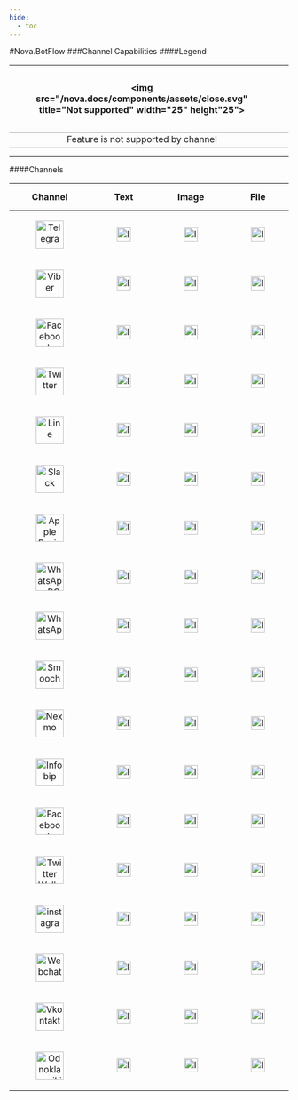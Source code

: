 ```yaml
---
hide:
  - toc
---
```


#Nova.BotFlow
###Channel Capabilities
####Legend

|<figure> <img src="/nova.docs/components/assets/close.svg" title="Not supported" width="25" height"25"> </a> </figure> |<figure> <a href="botflow/telegramconnector.html#text"> <img src="/nova.docs/components/assets/check.svg" title="Implemented" width="25" height"25"> </a> </figure> |<figure> <img src="/nova.docs/components/assets/dash.svg" title="Not implemented" width="25" height"25"> </a> </figure> |
| :---:                             |     :---:                             |          :---:                                |
|Feature is not supported by channel|Feature is implemented in the component|Feature is not yet implemented in the component|

***

####Channels
<table>
  <thead>
  <tr>
    <th align="center">Channel</th>
	<th align="center">Text</th>
    <th align="center">Image</th>
    <th align="center">File</th>
    <th align="center">Emoji</th>
    <th align="center">Quick Replies</th>
    <th align="center">Card</th>
    <th align="center">Button List</th>
    <th align="center">Button Grid</th>
    <th align="center">Carousel</th>
  </tr>
  </thead>
  <tbody>
  <tr>
	<td align="center"><figure> <a href="botflow/telegramflow.html"> <img src="/nova.docs/components/assets/telegram.svg" title="Telegram" width="50" height"50"> </a> </figure> </td>
	<td align="center"><figure> <a href="botflow/telegramflow.html#text"> <img src="/nova.docs/components/assets/check.svg" title="Implemented" width="25" height"25"> </a> </figure> </td>
	<td align="center"><figure> <a href="botflow/telegramflow.html#pictures"> <img src="/nova.docs/components/assets/check.svg" title="Implemented" width="25" height"25"> </a> </figure> </td>
	<td align="center"><figure> <a href="botflow/telegramflow.html#files"> <img src="/nova.docs/components/assets/check.svg" title="Implemented" width="25" height"25"> </a> </figure> </td>
	<td align="center"><figure> <a href="botflow/telegramflow.html#emoji"> <img src="/nova.docs/components/assets/check.svg" title="Implemented" width="25" height"25"> </a> </figure> </td>
	<td align="center"><figure> <a href="botflow/telegramflow.html#quick-replies"> <img src="/nova.docs/components/assets/check.svg" title="Implemented" width="25" height"25"> </a> </figure> </td>
	<td align="center"><figure> <a href="botflow/telegramflow.html#card"> <img src="/nova.docs/components/assets/check.svg" title="Implemented" width="25" height"25"> </a> </figure> </td>
	<td align="center"><figure> <a href="botflow/telegramflow.html#button-list"> <img src="/nova.docs/components/assets/check.svg" title="Implemented" width="25" height"25"> </a> </figure> </td>
	<td align="center"><figure> <a href="botflow/telegramflow.html#button-grid"> <img src="/nova.docs/components/assets/check.svg" title="Implemented" width="25" height"25"> </a> </figure> </td>
	<td align="center"><figure> <a href="botflow/telegramflow.html#carousel"> <img src="/nova.docs/components/assets/check.svg" title="Implemented" width="25" height"25"> </a> </figure> </td>
  </tr>
  <tr>
	<td align="center"><figure> <a href="botflow/viberflow.html"> <img src="/nova.docs/components/assets/viber.svg" title="Viber" width="50" height"50"> </a> </figure> </td>
	<td align="center"><figure> <a href="botflow/viberflow.html#text"> <img src="/nova.docs/components/assets/check.svg" title="Implemented" width="25" height"25"> </a> </figure> </td>
	<td align="center"><figure> <a href="botflow/viberflow.html#pictures"> <img src="/nova.docs/components/assets/check.svg" title="Implemented" width="25" height"25"> </a> </figure> </td>
	<td align="center"><figure> <a href="botflow/viberflow.html#files"> <img src="/nova.docs/components/assets/check.svg" title="Implemented" width="25" height"25"> </a> </figure> </td>
	<td align="center"><figure> <a href="botflow/viberflow.html#emoji"> <img src="/nova.docs/components/assets/check.svg" title="Implemented" width="25" height"25"> </a> </figure> </td>
	<td align="center"><figure> <a href="botflow/viberflow.html#quick-replies"> <img src="/nova.docs/components/assets/check.svg" title="Implemented" width="25" height"25"> </a> </figure> </td>
	<td align="center"><figure> <a href="botflow/viberflow.html#card"> <img src="/nova.docs/components/assets/check.svg" title="Implemented" width="25" height"25"> </a> </figure> </td>
	<td align="center"><figure> <a href="botflow/viberflow.html#button-list"> <img src="/nova.docs/components/assets/check.svg" title="Implemented" width="25" height"25"> </a> </figure> </td>
	<td align="center"><figure> <a href="botflow/viberflow.html#button-grid"> <img src="/nova.docs/components/assets/check.svg" title="Implemented" width="25" height"25"> </a> </figure> </td>
	<td align="center"><figure> <a href="botflow/viberflow.html#carousel"> <img src="/nova.docs/components/assets/check.svg" title="Implemented" width="25" height"25"> </a> </figure> </td>
  </tr>
  <tr>
	<td align="center"><figure> <a href="botflow/fbflow.html"> <img src="/nova.docs/components/assets/fbmesseger.svg" title="Facebook Messeger" width="50" height"50"> </a> </figure> </td>
	<td align="center"><figure> <a href="botflow/fbflow.html#text"> <img src="/nova.docs/components/assets/check.svg" title="Implemented" width="25" height"25"> </a> </figure> </td>
	<td align="center"><figure> <a href="botflow/fbflow.html#pictures"> <img src="/nova.docs/components/assets/check.svg" title="Implemented" width="25" height"25"> </a> </figure> </td>
	<td align="center"><figure> <a href="botflow/fbflow.html#files"> <img src="/nova.docs/components/assets/check.svg" title="Implemented" width="25" height"25"> </a> </figure> </td>
	<td align="center"><figure> <a href="botflow/fbflow.html#emoji"> <img src="/nova.docs/components/assets/check.svg" title="Implemented" width="25" height"25"> </a> </figure> </td>
	<td align="center"><figure> <a href="botflow/fbflow.html#quick-replies"> <img src="/nova.docs/components/assets/check.svg" title="Implemented" width="25" height"25"> </a> </figure> </td>
	<td align="center"><figure> <a href="botflow/fbflow.html#card"> <img src="/nova.docs/components/assets/check.svg" title="Implemented" width="25" height"25"> </a> </figure> </td>
	<td align="center"><figure> <a href="botflow/fbflow.html#button-list"> <img src="/nova.docs/components/assets/check.svg" title="Implemented" width="25" height"25"> </a> </figure> </td>
	<td align="center"><figure> <a href="botflow/fbflow.html#button-grid"> <img src="/nova.docs/components/assets/check.svg" title="Implemented" width="25" height"25"> </a> </figure> </td>
	<td align="center"><figure> <a href="botflow/fbflow.html#carousel"> <img src="/nova.docs/components/assets/check.svg" title="Implemented" width="25" height"25"> </a> </figure> </td>
  </tr>
  <tr>
	<td align="center"><figure> <a href="botflow/twitterflow.html"> <img src="/nova.docs/components/assets/twitter.svg" title="Twitter" width="50" height"50"> </a> </figure> </td>
	<td align="center"><figure> <a href="botflow/twitterflow.html#text"> <img src="/nova.docs/components/assets/check.svg" title="Implemented" width="25" height"25"> </a> </figure> </td>
	<td align="center"><figure> <a href="botflow/twitterflow.html#pictures"> <img src="/nova.docs/components/assets/check.svg" title="Implemented" width="25" height"25"> </a> </figure> </td>
	<td align="center"><figure> <a href="botflow/twitterflow.html#files"> <img src="/nova.docs/components/assets/check.svg" title="Implemented" width="25" height"25"> </a> </figure> </td>
	<td align="center"><figure> <a href="botflow/twitterflow.html#emoji"> <img src="/nova.docs/components/assets/check.svg" title="Implemented" width="25" height"25"> </a> </figure> </td>
	<td align="center"><figure> <a href="botflow/twitterflow.html#quick-replies"> <img src="/nova.docs/components/assets/check.svg" title="Implemented" width="25" height"25"> </a> </figure> </td>
	<td align="center"><figure> <a href="botflow/twitterflow.html#card"> <img src="/nova.docs/components/assets/check.svg" title="Implemented" width="25" height"25"> </a> </figure> </td>
	<td align="center"><figure> <a href="botflow/twitterflow.html#button-list"> <img src="/nova.docs/components/assets/check.svg" title="Implemented" width="25" height"25"> </a> </figure> </td>
	<td align="center"><figure> <a href="botflow/twitterflow.html#button-grid"> <img src="/nova.docs/components/assets/check.svg" title="Implemented" width="25" height"25"> </a> </figure> </td>
	<td align="center"><figure> <a href="botflow/twitterflow.html#carousel"> <img src="/nova.docs/components/assets/check.svg" title="Implemented" width="25" height"25"> </a> </figure> </td>
  </tr>
  <tr>
	<td align="center"><figure> <a href="botflow/lineflow.html"> <img src="/nova.docs/components/assets/line.svg" title="Line" width="50" height"50"> </a> </figure> </td>
	<td align="center"><figure> <a href="botflow/lineflow.html#text"> <img src="/nova.docs/components/assets/check.svg" title="Implemented" width="25" height"25"> </a> </figure> </td>
	<td align="center"><figure> <a href="botflow/lineflow.html#pictures"> <img src="/nova.docs/components/assets/check.svg" title="Implemented" width="25" height"25"> </a> </figure> </td>
	<td align="center"><figure> <a href="botflow/lineflow.html#files"> <img src="/nova.docs/components/assets/check.svg" title="Implemented" width="25" height"25"> </a> </figure> </td>
	<td align="center"><figure> <a href="botflow/lineflow.html#emoji"> <img src="/nova.docs/components/assets/check.svg" title="Implemented" width="25" height"25"> </a> </figure> </td>
	<td align="center"><figure> <a href="botflow/lineflow.html#quick-replies"> <img src="/nova.docs/components/assets/check.svg" title="Implemented" width="25" height"25"> </a> </figure> </td>
	<td align="center"><figure> <a href="botflow/lineflow.html#card"> <img src="/nova.docs/components/assets/check.svg" title="Implemented" width="25" height"25"> </a> </figure> </td>
	<td align="center"><figure> <a href="botflow/lineflow.html#button-list"> <img src="/nova.docs/components/assets/check.svg" title="Implemented" width="25" height"25"> </a> </figure> </td>
	<td align="center"><figure> <a href="botflow/lineflow.html#button-grid"> <img src="/nova.docs/components/assets/check.svg" title="Implemented" width="25" height"25"> </a> </figure> </td>
	<td align="center"><figure> <a href="botflow/lineflow.html#carousel"> <img src="/nova.docs/components/assets/check.svg" title="Implemented" width="25" height"25"> </a> </figure> </td>
  </tr>
  <tr>
	<td align="center"><figure> <a href="botflow/slackflow.html"> <img src="/nova.docs/components/assets/slack.png" title="Slack" width="50" height"50"> </a> </figure> </td>
	<td align="center"><figure> <a href="botflow/slackflow.html#text"> <img src="/nova.docs/components/assets/check.svg" title="Implemented" width="25" height"25"> </a> </figure> </td>
	<td align="center"><figure> <a href="botflow/slackflow.html#pictures"> <img src="/nova.docs/components/assets/check.svg" title="Implemented" width="25" height"25"> </a> </figure> </td>
	<td align="center"><figure> <a href="botflow/slackflow.html#files"> <img src="/nova.docs/components/assets/check.svg" title="Implemented" width="25" height"25"> </a> </figure> </td>
	<td align="center"><figure> <a href="botflow/slackflow.html#emoji"> <img src="/nova.docs/components/assets/check.svg" title="Implemented" width="25" height"25"> </a> </figure> </td>
	<td align="center"><figure> <a href="botflow/slackflow.html#quick-replies"> <img src="/nova.docs/components/assets/check.svg" title="Implemented" width="25" height"25"> </a> </figure> </td>
	<td align="center"><figure> <a href="botflow/slackflow.html#card"> <img src="/nova.docs/components/assets/check.svg" title="Implemented" width="25" height"25"> </a> </figure> </td>
	<td align="center"><figure> <a href="botflow/slackflow.html#button-list"> <img src="/nova.docs/components/assets/check.svg" title="Implemented" width="25" height"25"> </a> </figure> </td>
	<td align="center"><figure> <a href="botflow/slackflow.html#button-grid"> <img src="/nova.docs/components/assets/check.svg" title="Implemented" width="25" height"25"> </a> </figure> </td>
	<td align="center"><figure> <a href="botflow/slackflow.html#carousel"> <img src="/nova.docs/components/assets/check.svg" title="Implemented" width="25" height"25"> </a> </figure> </td>
  </tr>
  <tr>
	<td align="center"><figure> <a href="botflow/abcflow.html"> <img src="/nova.docs/components/assets/abc.svg" title="Apple Business Chat" width="50" height"50"> </a> </figure> </td>
	<td align="center"><figure> <a href="botflow/abcflow.html#text"> <img src="/nova.docs/components/assets/check.svg" title="Implemented" width="25" height"25"> </a> </figure> </td>
	<td align="center"><figure> <a href="botflow/abcflow.html#pictures"> <img src="/nova.docs/components/assets/check.svg" title="Implemented" width="25" height"25"> </a> </figure> </td>
	<td align="center"><figure> <a href="botflow/abcflow.html#files"> <img src="/nova.docs/components/assets/check.svg" title="Implemented" width="25" height"25"> </a> </figure> </td>
	<td align="center"><figure> <a href="botflow/abcflow.html#emoji"> <img src="/nova.docs/components/assets/check.svg" title="Implemented" width="25" height"25"> </a> </figure> </td>
	<td align="center"><figure> <a href="botflow/abcflow.html#quick-replies"> <img src="/nova.docs/components/assets/check.svg" title="Implemented" width="25" height"25"> </a> </figure> </td>
	<td align="center"><figure> <img src="/nova.docs/components/assets/close.svg" title="Not supported" width="25" height"25"> </a> </figure> </td>
	<td align="center"><figure> <a href="botflow/abcflow.html#button-list"> <img src="/nova.docs/components/assets/check.svg" title="Implemented" width="25" height"25"> </a> </figure> </td>
	<td align="center"><figure> <a href="botflow/abcflow.html#button-grid"> <img src="/nova.docs/components/assets/check.svg" title="Implemented" width="25" height"25"> </a> </figure> </td>
	<td align="center"><figure> <img src="/nova.docs/components/assets/close.svg" title="Not supported" width="25" height"25"> </a> </figure> </td>  </tr>
  <tr>
	<td align="center"><figure> <a href="botflow/whatsappBCflow.html"> <img src="/nova.docs/components/assets/whatsapp.svg" title="WhatsApp BC" width="50" height"50"> </a> </figure> </td>
	<td align="center"><figure> <a href="botflow/whatsappBCflow.html#text"> <img src="/nova.docs/components/assets/check.svg" title="Implemented" width="25" height"25"> </a> </figure> </td>
	<td align="center"><figure> <a href="botflow/whatsappBCflow.html#pictures"> <img src="/nova.docs/components/assets/check.svg" title="Implemented" width="25" height"25"> </a> </figure> </td>
	<td align="center"><figure> <a href="botflow/whatsappBCflow.html#files"> <img src="/nova.docs/components/assets/check.svg" title="Implemented" width="25" height"25"> </a> </figure> </td>
	<td align="center"><figure> <a href="botflow/whatsappBCflow.html#emoji"> <img src="/nova.docs/components/assets/check.svg" title="Implemented" width="25" height"25"> </a> </figure> </td>
	<td align="center"><figure> <a href="botflow/whatsappBCflow.html#quick-replies"> <img src="/nova.docs/components/assets/check.svg" title="Implemented" width="25" height"25"> </a> </figure> </td>
	<td align="center"><figure> <img src="/nova.docs/components/assets/close.svg" title="Not supported" width="25" height"25"> </a> </figure> </td>
	<td align="center"><figure> <img src="/nova.docs/components/assets/close.svg" title="Not supported" width="25" height"25"> </a> </figure> </td>
	<td align="center"><figure> <img src="/nova.docs/components/assets/close.svg" title="Not supported" width="25" height"25"> </a> </figure> </td>
	<td align="center"><figure> <img src="/nova.docs/components/assets/close.svg" title="Not supported" width="25" height"25"> </a> </figure> </td>
  </tr>
  <tr>
	<td align="center"><figure> <a href="botflow/whatsappWEBflow.html"> <img src="/nova.docs/components/assets/whatsapp2.svg" title="WhatsApp WEB" width="50" height"50"> </a> </figure> </td>
	<td align="center"><figure> <a href="botflow/whatsappWEBflow.html#text"> <img src="/nova.docs/components/assets/check.svg" title="Implemented" width="25" height"25"> </a> </figure> </td>
	<td align="center"><figure> <a href="botflow/whatsappWEBflow.html#pictures"> <img src="/nova.docs/components/assets/check.svg" title="Implemented" width="25" height"25"> </a> </figure> </td>
	<td align="center"><figure> <a href="botflow/whatsappWEBflow.html#files"> <img src="/nova.docs/components/assets/check.svg" title="Implemented" width="25" height"25"> </a> </figure> </td>
	<td align="center"><figure> <a href="botflow/whatsappWEBflow.html#emoji"> <img src="/nova.docs/components/assets/check.svg" title="Implemented" width="25" height"25"> </a> </figure> </td>
	<td align="center"><figure> <img src="/nova.docs/components/assets/close.svg" title="Not supported" width="25" height"25"> </a> </figure> </td>
	<td align="center"><figure> <img src="/nova.docs/components/assets/close.svg" title="Not supported" width="25" height"25"> </a> </figure> </td>
	<td align="center"><figure> <img src="/nova.docs/components/assets/close.svg" title="Not supported" width="25" height"25"> </a> </figure> </td>
	<td align="center"><figure> <img src="/nova.docs/components/assets/close.svg" title="Not supported" width="25" height"25"> </a> </figure> </td>
	<td align="center"><figure> <img src="/nova.docs/components/assets/close.svg" title="Not supported" width="25" height"25"> </a> </figure> </td>
  </tr>
  <!-- <tr>
	<td align="center"><figure> <a href="botflow/kikflow.html"> <img src="/nova.docs/components/assets/kik.svg" title="Kik" width="50" height"50"> </a> </figure> </td>
	<td align="center"><figure> <img src="/nova.docs/components/assets/dash.svg" title="Not implemented" width="25" height"25"> </a> </figure> </td>
	<td align="center"><figure> <img src="/nova.docs/components/assets/dash.svg" title="Not implemented" width="25" height"25"> </a> </figure> </td>
	<td align="center"><figure> <img src="/nova.docs/components/assets/dash.svg" title="Not implemented" width="25" height"25"> </a> </figure> </td>
	<td align="center"><figure> <img src="/nova.docs/components/assets/dash.svg" title="Not implemented" width="25" height"25"> </a> </figure> </td>
	<td align="center"><figure> <img src="/nova.docs/components/assets/dash.svg" title="Not implemented" width="25" height"25"> </a> </figure> </td>
	<td align="center"><figure> <img src="/nova.docs/components/assets/dash.svg" title="Not implemented" width="25" height"25"> </a> </figure> </td>
	<td align="center"><figure> <img src="/nova.docs/components/assets/dash.svg" title="Not implemented" width="25" height"25"> </a> </figure> </td>
	<td align="center"><figure> <img src="/nova.docs/components/assets/dash.svg" title="Not implemented" width="25" height"25"> </a> </figure> </td>
	<td align="center"><figure> <img src="/nova.docs/components/assets/dash.svg" title="Not implemented" width="25" height"25"> </a> </figure> </td>
  </tr> -->
  <tr>
	<td align="center"><figure> <a href="botflow/smoochflow.html"> <img src="/nova.docs/components/assets/smooch.jfif" title="Smooch" width="50" height"50"> </a> </figure> </td>
	<td align="center"><figure> <a href="botflow/smoochflow.html#text"> <img src="/nova.docs/components/assets/check.svg" title="Implemented" width="25" height"25"> </a> </figure> </td>
	<td align="center"><figure> <a href="botflow/smoochflow.html#pictures"> <img src="/nova.docs/components/assets/check.svg" title="Implemented" width="25" height"25"> </a> </figure> </td>
	<td align="center"><figure> <a href="botflow/smoochflow.html#files"> <img src="/nova.docs/components/assets/check.svg" title="Implemented" width="25" height"25"> </a> </figure> </td>
	<td align="center"><figure> <a href="botflow/smoochflow.html#emoji"> <img src="/nova.docs/components/assets/check.svg" title="Implemented" width="25" height"25"> </a> </figure> </td>
	<td align="center"><figure> <a href="botflow/smoochflow.html#quick-replies"> <img src="/nova.docs/components/assets/check.svg" title="Implemented" width="25" height"25"> </a> </figure> </td>
	<td align="center"><figure> <img src="/nova.docs/components/assets/close.svg" title="Not supported" width="25" height"25"> </a> </figure> </td>
	<td align="center"><figure> <img src="/nova.docs/components/assets/close.svg" title="Not supported" width="25" height"25"> </a> </figure> </td>
	<td align="center"><figure> <img src="/nova.docs/components/assets/close.svg" title="Not supported" width="25" height"25"> </a> </figure> </td>
	<td align="center"><figure> <img src="/nova.docs/components/assets/close.svg" title="Not supported" width="25" height"25"> </a> </figure> </td>
  </tr>
  <tr>
	<td align="center"><figure> <a href="botflow/nexmoflow.html"> <img src="/nova.docs/components/assets/nexmo.jpg" title="Nexmo" width="50" height"50"> </a> </figure> </td>
	<td align="center"><figure> <a href="botflow/nexmoflow.html#text"> <img src="/nova.docs/components/assets/check.svg" title="Implemented" width="25" height"25"> </a> </figure> </td>
	<td align="center"><figure> <a href="botflow/nexmoflow.html#pictures"> <img src="/nova.docs/components/assets/check.svg" title="Implemented" width="25" height"25"> </a> </figure> </td>
	<td align="center"><figure> <a href="botflow/nexmoflow.html#files"> <img src="/nova.docs/components/assets/check.svg" title="Implemented" width="25" height"25"> </a> </figure> </td>
	<td align="center"><figure> <a href="botflow/nexmoflow.html#emoji"> <img src="/nova.docs/components/assets/check.svg" title="Implemented" width="25" height"25"> </a> </figure> </td>
	<td align="center"><figure> <a href="botflow/nexmoflow.html#quick-replies"> <img src="/nova.docs/components/assets/check.svg" title="Implemented" width="25" height"25"> </a> </figure> </td>
	<td align="center"><figure> <img src="/nova.docs/components/assets/close.svg" title="Not supported" width="25" height"25"> </a> </figure> </td>
	<td align="center"><figure> <img src="/nova.docs/components/assets/close.svg" title="Not supported" width="25" height"25"> </a> </figure> </td>
	<td align="center"><figure> <img src="/nova.docs/components/assets/close.svg" title="Not supported" width="25" height"25"> </a> </figure> </td>
	<td align="center"><figure> <img src="/nova.docs/components/assets/close.svg" title="Not supported" width="25" height"25"> </a> </figure> </td>
  </tr>
  <tr>
	<td align="center"><figure> <a href="botflow/infobipflow.html"> <img src="/nova.docs/components/assets/infobip.png" title="Infobip" width="50" height"50"> </a> </figure> </td>
	<td align="center"><figure> <a href="botflow/infobipflow.html#text"> <img src="/nova.docs/components/assets/check.svg" title="Implemented" width="25" height"25"> </a> </figure> </td>
	<td align="center"><figure> <a href="botflow/infobipflow.html#pictures"> <img src="/nova.docs/components/assets/check.svg" title="Implemented" width="25" height"25"> </a> </figure> </td>
	<td align="center"><figure> <a href="botflow/infobipflow.html#files"> <img src="/nova.docs/components/assets/check.svg" title="Implemented" width="25" height"25"> </a> </figure> </td>
	<td align="center"><figure> <a href="botflow/infobipflow.html#emoji"> <img src="/nova.docs/components/assets/check.svg" title="Implemented" width="25" height"25"> </a> </figure> </td>
	<td align="center"><figure> <img src="/nova.docs/components/assets/dash.svg" title="Not implemented" width="25" height"25"> </a> </figure> </td>
	<td align="center"><figure> <img src="/nova.docs/components/assets/close.svg" title="Not supported" width="25" height"25"> </a> </figure> </td>
	<td align="center"><figure> <img src="/nova.docs/components/assets/close.svg" title="Not supported" width="25" height"25"> </a> </figure> </td>
	<td align="center"><figure> <img src="/nova.docs/components/assets/close.svg" title="Not supported" width="25" height"25"> </a> </figure> </td>
	<td align="center"><figure> <img src="/nova.docs/components/assets/close.svg" title="Not supported" width="25" height"25"> </a> </figure> </td>
  </tr>
  <tr>
	<td align="center"><figure> <a href="botflow/fbwpflow.html"> <img src="/nova.docs/components/assets/fbwallpost.png" title="Facebook Wallposts" width="50" height"50"> </a> </figure> </td>
	<td align="center"><figure> <a href="botflow/fbwpflow.html#text"> <img src="/nova.docs/components/assets/check.svg" title="Implemented" width="25" height"25"> </a> </figure> </td>
	<td align="center"><figure> <a href="botflow/fbwpflow.html#pictures"> <img src="/nova.docs/components/assets/check.svg" title="Implemented" width="25" height"25"> </a> </figure> </td>
	<td align="center"><figure> <a href="botflow/fbwpflow.html#files"> <img src="/nova.docs/components/assets/check.svg" title="Implemented" width="25" height"25"> </a> </figure> </td>
	<td align="center"><figure> <a href="botflow/fbwpflow.html#emoji"> <img src="/nova.docs/components/assets/check.svg" title="Implemented" width="25" height"25"> </a> </figure> </td>
	<td align="center"><figure> <img src="/nova.docs/components/assets/close.svg" title="Not supported" width="25" height"25"> </a> </figure> </td>
	<td align="center"><figure> <img src="/nova.docs/components/assets/close.svg" title="Not supported" width="25" height"25"> </a> </figure> </td>
	<td align="center"><figure> <img src="/nova.docs/components/assets/close.svg" title="Not supported" width="25" height"25"> </a> </figure> </td>
	<td align="center"><figure> <img src="/nova.docs/components/assets/close.svg" title="Not supported" width="25" height"25"> </a> </figure> </td>
	<td align="center"><figure> <img src="/nova.docs/components/assets/close.svg" title="Not supported" width="25" height"25"> </a> </figure> </td>
  </tr>
  <tr>
	<td align="center"><figure> <a href="botflow/twitterwpflow.html"> <img src="/nova.docs/components/assets/twitterwallpost.png" title="Twitter Wallposts" width="50" height"50"> </a> </figure> </td>
	<td align="center"><figure> <a href="botflow/twitterwpflow.html#text"> <img src="/nova.docs/components/assets/check.svg" title="Implemented" width="25" height"25"> </a> </figure> </td>
	<td align="center"><figure> <a href="botflow/twitterwpflow.html#pictures"> <img src="/nova.docs/components/assets/check.svg" title="Implemented" width="25" height"25"> </a> </figure> </td>
	<td align="center"><figure> <a href="botflow/twitterwpflow.html#files"> <img src="/nova.docs/components/assets/check.svg" title="Implemented" width="25" height"25"> </a> </figure> </td>
	<td align="center"><figure> <a href="botflow/twitterwpflow.html#emoji"> <img src="/nova.docs/components/assets/check.svg" title="Implemented" width="25" height"25"> </a> </figure> </td>
	<td align="center"><figure> <img src="/nova.docs/components/assets/close.svg" title="Not supported" width="25" height"25"> </a> </figure> </td>
	<td align="center"><figure> <img src="/nova.docs/components/assets/close.svg" title="Not supported" width="25" height"25"> </a> </figure> </td>
	<td align="center"><figure> <img src="/nova.docs/components/assets/close.svg" title="Not supported" width="25" height"25"> </a> </figure> </td>
	<td align="center"><figure> <img src="/nova.docs/components/assets/close.svg" title="Not supported" width="25" height"25"> </a> </figure> </td>
	<td align="center"><figure> <img src="/nova.docs/components/assets/close.svg" title="Not supported" width="25" height"25"> </a> </figure> </td>
  </tr>
    <tr>
	<td align="center"><figure> <a href="botflow/vkwpflow.html"> <img src="/nova.docs/components/assets/instagram.png"title="instagram" width="50" height"50"> </a> </figure> </td>
	<td align="center"><figure> <a href="botflow/vkwpflow.html#text"> <img src="/nova.docs/components/assets/check.svg" title="Implemented" width="25" height"25"> </a> </figure> </td>
	<td align="center"><figure> <a href="botflow/vkwpflow.html#pictures"> <img src="/nova.docs/components/assets/check.svg" title="Implemented" width="25" height"25"> </a> </figure> </td>
	<td align="center"><figure> <a href="botflow/vkwpflow.html#files"> <img src="/nova.docs/components/assets/check.svg" title="Implemented" width="25" height"25"> </a> </figure> </td>
	<td align="center"><figure> <a href="botflow/vkwpflow.html#emoji"> <img src="/nova.docs/components/assets/check.svg" title="Implemented" width="25" height"25"> </a> </figure> </td>
	<td align="center"><figure> <a href="botflow/okwpflow.html#files"> <img src="/nova.docs/components/assets/check.svg" title="Implemented" width="25" height"25"> </a> </figure> </td>
	<td align="center"><figure> <img src="/nova.docs/components/assets/close.svg" title="Not supported" width="25" height"25"> </a> </figure> </td>
	<td align="center"><figure> <img src="/nova.docs/components/assets/close.svg" title="Not supported" width="25" height"25"> </a> </figure> </td>
	<td align="center"><figure> <img src="/nova.docs/components/assets/close.svg" title="Not supported" width="25" height"25"> </a> </figure> </td>
	<td align="center"><figure> <img src="/nova.docs/components/assets/close.svg" title="Not supported" width="25" height"25"> </a> </figure> </td>
  </tr>
  <tr>
	<td align="center"><figure> <a href="botflow/okwpflow.html"> <img src="/nova.docs/components/assets/webchat.png" title="Webchat" width="50" height"50"> </a> </figure> </td>
	<td align="center"><figure> <a href="botflow/okwpflow.html#text"> <img src="/nova.docs/components/assets/check.svg" title="Implemented" width="25" height"25"> </a> </figure> </td>
	<td align="center"><figure> <a href="botflow/okwpflow.html#pictures"> <img src="/nova.docs/components/assets/check.svg" title="Implemented" width="25" height"25"> </a> </figure> </td>
	<td align="center"><figure> <a href="botflow/okwpflow.html#files"> <img src="/nova.docs/components/assets/check.svg" title="Implemented" width="25" height"25"> </a> </figure> </td>
	<td align="center"><figure> <a href="botflow/okwpflow.html#emoji"> <img src="/nova.docs/components/assets/check.svg" title="Implemented" width="25" height"25"> </a> </figure> </td>
	<td align="center"><figure> <a href="botflow/okwpflow.html#files"> <img src="/nova.docs/components/assets/check.svg" title="Implemented" width="25" height"25"> </a> </figure> </td>
	<td align="center"><figure> <a href="botflow/okflow.html#carousel"> <img src="/nova.docs/components/assets/check.svg" title="Implemented" width="25" height"25"> </a> </figure> </td>
	<td align="center"><figure> <a href="botflow/okflow.html#carousel"> <img src="/nova.docs/components/assets/check.svg" title="Implemented" width="25" height"25"> </a> </figure> </td>
	<td align="center"><figure> <a href="botflow/okflow.html#carousel"> <img src="/nova.docs/components/assets/check.svg" title="Implemented" width="25" height"25"> </a> </figure> </td>
	<td align="center"><figure> <a href="botflow/okflow.html#carousel"> <img src="/nova.docs/components/assets/check.svg" title="Implemented" width="25" height"25"> </a> </figure> </td>
  </tr>
  <tr>
	<td align="center"><figure> <a href="botflow/vkflow.html"> <img src="/nova.docs/components/assets/vk.svg" title="Vkontakte" width="50" height"50"> </a> </figure> </td>
	<td align="center"><figure> <a href="botflow/vkflow.html#text"> <img src="/nova.docs/components/assets/check.svg" title="Implemented" width="25" height"25"> </a> </figure> </td>
	<td align="center"><figure> <a href="botflow/vkflow.html#pictures"> <img src="/nova.docs/components/assets/check.svg" title="Implemented" width="25" height"25"> </a> </figure> </td>
	<td align="center"><figure> <a href="botflow/vkflow.html#files"> <img src="/nova.docs/components/assets/check.svg" title="Implemented" width="25" height"25"> </a> </figure> </td>
	<td align="center"><figure> <a href="botflow/vkflow.html#emoji"> <img src="/nova.docs/components/assets/check.svg" title="Implemented" width="25" height"25"> </a> </figure> </td>
	<td align="center"><figure> <a href="botflow/vkflow.html#quick-replies"> <img src="/nova.docs/components/assets/check.svg" title="Implemented" width="25" height"25"> </a> </figure> </td>
	<td align="center"><figure> <a href="botflow/vkflow.html#card"> <img src="/nova.docs/components/assets/check.svg" title="Implemented" width="25" height"25"> </a> </figure> </td>
	<td align="center"><figure> <a href="botflow/vkflow.html#button-list"> <img src="/nova.docs/components/assets/check.svg" title="Implemented" width="25" height"25"> </a> </figure> </td>
	<td align="center"><figure> <a href="botflow/vkflow.html#button-grid"> <img src="/nova.docs/components/assets/check.svg" title="Implemented" width="25" height"25"> </a> </figure> </td>
	<td align="center"><figure> <a href="botflow/vkflow.html#carousel"> <img src="/nova.docs/components/assets/check.svg" title="Implemented" width="25" height"25"> </a> </figure> </td>
  </tr>
  <tr>
	<td align="center"><figure> <a href="botflow/okflow.html"> <img src="/nova.docs/components/assets/ok.svg" title="Odnoklassniki" width="50" height"50"> </a> </figure> </td>
	<td align="center"><figure> <a href="botflow/okflow.html#text"> <img src="/nova.docs/components/assets/check.svg" title="Implemented" width="25" height"25"> </a> </figure> </td>
	<td align="center"><figure> <a href="botflow/okflow.html#pictures"> <img src="/nova.docs/components/assets/check.svg" title="Implemented" width="25" height"25"> </a> </figure> </td>
	<td align="center"><figure> <a href="botflow/okflow.html#files"> <img src="/nova.docs/components/assets/check.svg" title="Implemented" width="25" height"25"> </a> </figure> </td>
	<td align="center"><figure> <a href="botflow/okflow.html#emoji"> <img src="/nova.docs/components/assets/check.svg" title="Implemented" width="25" height"25"> </a> </figure> </td>
	<td align="center"><figure> <a href="botflow/okflow.html#quick-replies"> <img src="/nova.docs/components/assets/check.svg" title="Implemented" width="25" height"25"> </a> </figure> </td>
	<td align="center"><figure> <a href="botflow/okflow.html#card"> <img src="/nova.docs/components/assets/check.svg" title="Implemented" width="25" height"25"> </a> </figure> </td>
	<td align="center"><figure> <a href="botflow/okflow.html#button-list"> <img src="/nova.docs/components/assets/check.svg" title="Implemented" width="25" height"25"> </a> </figure> </td>
	<td align="center"><figure> <a href="botflow/okflow.html#button-grid"> <img src="/nova.docs/components/assets/check.svg" title="Implemented" width="25" height"25"> </a> </figure> </td>
	<td align="center"><figure> <a href="botflow/okflow.html#carousel"> <img src="/nova.docs/components/assets/check.svg" title="Implemented" width="25" height"25"> </a> </figure> </td>
  </tr>
  </tbody>
</table>